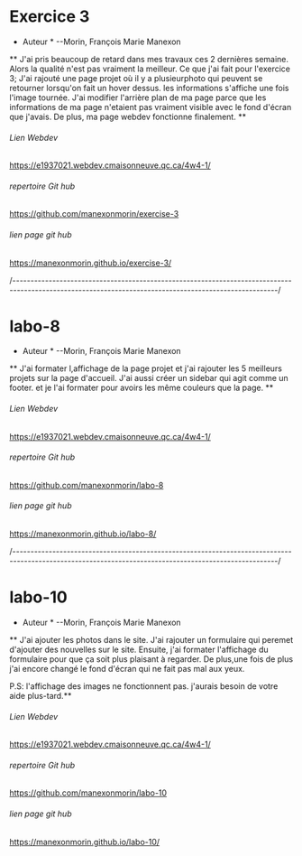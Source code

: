 # Exercice 3 #
* Auteur * --Morin, François Marie Manexon

** J'ai pris beaucoup de retard dans mes travaux ces 2 dernières semaine. Alors la qualité n'est pas vraiment la meilleur.
Ce que j'ai fait pour l'exercice 3;
J'ai rajouté une page projet où il y a plusieurphoto qui peuvent se retourner lorsqu'on fait un hover dessus.
les informations s'affiche une fois l'image tournée. J'ai modifier l'arrière plan de ma page parce que les informations de ma page n'etaient pas vraiment visible
avec le fond d'écran que j'avais. De plus, ma page webdev fonctionne finalement. **

###### Lien Webdev
https://e1937021.webdev.cmaisonneuve.qc.ca/4w4-1/

###### repertoire Git hub
https://github.com/manexonmorin/exercise-3

###### lien page git hub
https://manexonmorin.github.io/exercise-3/

/-------------------------------------------------------------------------------------------------------------------------------------------------------/

# labo-8 #
* Auteur * --Morin, François Marie Manexon

** J'ai formater l,affichage de la page projet et j'ai rajouter les 5 meilleurs projets sur la page d'accueil. J'ai aussi créer un sidebar
qui agit comme un footer. et je l'ai formater pour avoirs les même couleurs que la page. **

###### Lien Webdev
https://e1937021.webdev.cmaisonneuve.qc.ca/4w4-1/

###### repertoire Git hub
https://github.com/manexonmorin/labo-8

###### lien page git hub
https://manexonmorin.github.io/labo-8/

/-------------------------------------------------------------------------------------------------------------------------------------------------------/

# labo-10 #
* Auteur * --Morin, François Marie Manexon

** J'ai ajouter les photos dans le site. J'ai rajouter un formulaire qui peremet d'ajouter des nouvelles sur le site. Ensuite, j'ai formater l'affichage du formulaire pour que ça soit plus plaisant à regarder. De plus,une fois de plus j'ai encore changé le fond d'écran qui ne fait pas mal aux yeux. 

P.S: l'affichage des images ne fonctionnent pas. j'aurais besoin de votre aide plus-tard.**

###### Lien Webdev
https://e1937021.webdev.cmaisonneuve.qc.ca/4w4-1/

###### repertoire Git hub
https://github.com/manexonmorin/labo-10

###### lien page git hub
https://manexonmorin.github.io/labo-10/